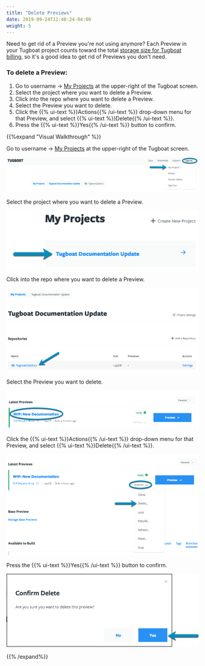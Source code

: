 ```yaml
---
title: "Delete Previews"
date: 2019-09-24T11:48:24-04:00
weight: 5
---
```


Need to get rid of a Preview you're not using anymore? Each Preview in your
Tugboat project counts toward the total
[storage size for Tugboat billing](/tugboat-billing/tugboat-pricing/#how-does-tugboat-pricing-work),
so it's a good idea to get rid of Previews you don't need.

### To delete a Preview:

1. Go to username -> [My Projects](https://dashboard.tugboat.qa/projects) at the
   upper-right of the Tugboat screen.
2. Select the project where you want to delete a Preview.
3. Click into the repo where you want to delete a Preview.
4. Select the Preview you want to delete.
5. Click the {{% ui-text %}}Actions{{% /ui-text %}} drop-down menu for that
   Preview, and select {{% ui-text %}}Delete{{% /ui-text %}}.
6. Press the {{% ui-text %}}Yes{{% /ui-text %}} button to confirm.

{{%expand "Visual Walkthrough" %}}

Go to username -> [My Projects](https://dashboard.tugboat.qa/projects) at the
upper-right of the Tugboat screen.

![Go to username -> My Projects](/_images/go-to-user-my-projects.png)

Select the project where you want to delete a Preview.

![Select the project](/_images/select-a-project.png)

Click into the repo where you want to delete a Preview.

![Click into Tugboat repository](/_images/click-into-tugboat-repository.png)

Select the Preview you want to delete.

![Select a Preview build](/_images/select-a-preview.png)

Click the {{% ui-text %}}Actions{{% /ui-text %}} drop-down menu for that
Preview, and select {{% ui-text %}}Delete{{% /ui-text %}}.

![Click the Actions drop-down, and select Delete.](/_images/preview-action-delete.png)

Press the {{% ui-text %}}Yes{{% /ui-text %}} button to confirm.

![Press Yes to confirm Delete](/_images/preview-action-confirm-delete.png)

{{% /expand%}}
